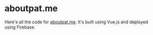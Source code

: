 # aboutpat.me

Here's all the code for [aboutpat.me](aboutpat.me). It's built using Vue.js and deployed using Firebase.
